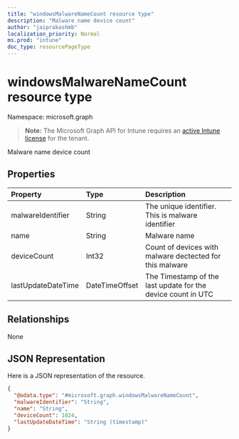 ```yaml
---
title: "windowsMalwareNameCount resource type"
description: "Malware name device count"
author: "jaiprakashmb"
localization_priority: Normal
ms.prod: "intune"
doc_type: resourcePageType
---
```


# windowsMalwareNameCount resource type

Namespace: microsoft.graph

> **Note:** The Microsoft Graph API for Intune requires an [active Intune license](https://go.microsoft.com/fwlink/?linkid=839381) for the tenant.

Malware name device count

## Properties
|Property|Type|Description|
|:---|:---|:---|
|malwareIdentifier|String|The unique identifier. This is malware identifier|
|name|String|Malware name|
|deviceCount|Int32|Count of devices with malware dectected for this malware|
|lastUpdateDateTime|DateTimeOffset|The Timestamp of the last update for the device count in UTC|

## Relationships
None

## JSON Representation
Here is a JSON representation of the resource.
<!-- {
  "blockType": "resource",
  "@odata.type": "microsoft.graph.windowsMalwareNameCount"
}
-->
``` json
{
  "@odata.type": "#microsoft.graph.windowsMalwareNameCount",
  "malwareIdentifier": "String",
  "name": "String",
  "deviceCount": 1024,
  "lastUpdateDateTime": "String (timestamp)"
}
```
